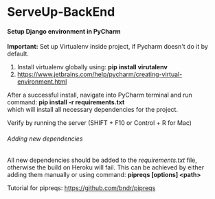 # ServeUp-BackEnd

#### Setup Django environment in PyCharm

**Important:** Set up Virtualenv inside project, if Pycharm
doesn't do it by default.

1. Install virtualenv globally using: **pip install virutalenv**
2. https://www.jetbrains.com/help/pycharm/creating-virtual-environment.html

After a successful install, navigate into PyCharm terminal
and run command: **pip install -r requirements.txt**  
which will install all necessary dependencies for the project.

Verify by running the server (SHIFT + F10 or Control + R for Mac)

###### Adding new dependencies

All new dependencies should be added to the *requirements.txt* file, 
otherwise the build on Heroku will fail. This can be achieved by either
adding them manually or using command: **pipreqs [options] \<path>**

Tutorial for pipreqs: https://github.com/bndr/pipreqs



